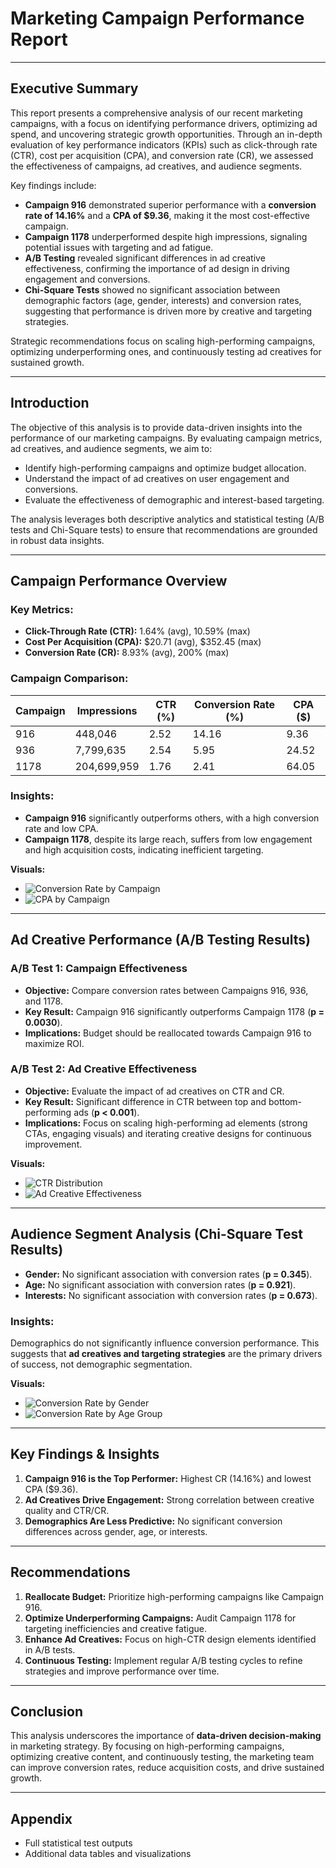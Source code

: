 # **Marketing Campaign Performance Report**

---

## **Executive Summary**

This report presents a comprehensive analysis of our recent marketing campaigns, with a focus on identifying performance drivers, optimizing ad spend, and uncovering strategic growth opportunities. Through an in-depth evaluation of key performance indicators (KPIs) such as click-through rate (CTR), cost per acquisition (CPA), and conversion rate (CR), we assessed the effectiveness of campaigns, ad creatives, and audience segments.

Key findings include:
- **Campaign 916** demonstrated superior performance with a **conversion rate of 14.16%** and a **CPA of $9.36**, making it the most cost-effective campaign.
- **Campaign 1178** underperformed despite high impressions, signaling potential issues with targeting and ad fatigue.
- **A/B Testing** revealed significant differences in ad creative effectiveness, confirming the importance of ad design in driving engagement and conversions.
- **Chi-Square Tests** showed no significant association between demographic factors (age, gender, interests) and conversion rates, suggesting that performance is driven more by creative and targeting strategies.

Strategic recommendations focus on scaling high-performing campaigns, optimizing underperforming ones, and continuously testing ad creatives for sustained growth.

---

## **Introduction**

The objective of this analysis is to provide data-driven insights into the performance of our marketing campaigns. By evaluating campaign metrics, ad creatives, and audience segments, we aim to:
- Identify high-performing campaigns and optimize budget allocation.
- Understand the impact of ad creatives on user engagement and conversions.
- Evaluate the effectiveness of demographic and interest-based targeting.

The analysis leverages both descriptive analytics and statistical testing (A/B tests and Chi-Square tests) to ensure that recommendations are grounded in robust data insights.

---

## **Campaign Performance Overview**

### **Key Metrics:**
- **Click-Through Rate (CTR):** 1.64% (avg), 10.59% (max)
- **Cost Per Acquisition (CPA):** $20.71 (avg), $352.45 (max)
- **Conversion Rate (CR):** 8.93% (avg), 200% (max)

### **Campaign Comparison:**

| **Campaign** | **Impressions** | **CTR (%)** | **Conversion Rate (%)** | **CPA ($)** |
|--------------|-----------------|-------------|--------------------------|-------------|
| 916          | 448,046         | 2.52        | 14.16                    | 9.36        |
| 936          | 7,799,635       | 2.54        | 5.95                     | 24.52       |
| 1178         | 204,699,959     | 1.76        | 2.41                     | 64.05       |

### **Insights:**
- **Campaign 916** significantly outperforms others, with a high conversion rate and low CPA.
- **Campaign 1178**, despite its large reach, suffers from low engagement and high acquisition costs, indicating inefficient targeting.

**Visuals:**
- ![Conversion Rate by Campaign](/figures/conversion_rate_by_campaign.png)
- ![CPA by Campaign](/figures/cpa_by_campaign.png)

---

## **Ad Creative Performance (A/B Testing Results)**

### **A/B Test 1: Campaign Effectiveness**
- **Objective:** Compare conversion rates between Campaigns 916, 936, and 1178.
- **Key Result:** Campaign 916 significantly outperforms Campaign 1178 (**p = 0.0030**).
- **Implications:** Budget should be reallocated towards Campaign 916 to maximize ROI.

### **A/B Test 2: Ad Creative Effectiveness**
- **Objective:** Evaluate the impact of ad creatives on CTR and CR.
- **Key Result:** Significant difference in CTR between top and bottom-performing ads (**p < 0.001**).
- **Implications:** Focus on scaling high-performing ad elements (strong CTAs, engaging visuals) and iterating creative designs for continuous improvement.

**Visuals:**
- ![CTR Distribution](/figures/Distribution_of_CTR.png)
- ![Ad Creative Effectiveness](/figures/conversion_by_interest.png)

---

## **Audience Segment Analysis (Chi-Square Test Results)**

- **Gender:** No significant association with conversion rates (**p = 0.345**).
- **Age:** No significant association with conversion rates (**p = 0.921**).
- **Interests:** No significant association with conversion rates (**p = 0.673**).

### **Insights:**
Demographics do not significantly influence conversion performance. This suggests that **ad creatives and targeting strategies** are the primary drivers of success, not demographic segmentation.

**Visuals:**
- ![Conversion Rate by Gender](/figures/conversion_rate_by_gender.png)
- ![Conversion Rate by Age Group](/figures/conversion_rate_by_age_group.png)

---

## **Key Findings & Insights**

1. **Campaign 916 is the Top Performer:** Highest CR (14.16%) and lowest CPA ($9.36).
2. **Ad Creatives Drive Engagement:** Strong correlation between creative quality and CTR/CR.
3. **Demographics Are Less Predictive:** No significant conversion differences across gender, age, or interests.

---

## **Recommendations**

1. **Reallocate Budget:** Prioritize high-performing campaigns like Campaign 916.
2. **Optimize Underperforming Campaigns:** Audit Campaign 1178 for targeting inefficiencies and creative fatigue.
3. **Enhance Ad Creatives:** Focus on high-CTR design elements identified in A/B tests.
4. **Continuous Testing:** Implement regular A/B testing cycles to refine strategies and improve performance over time.

---

## **Conclusion**

This analysis underscores the importance of **data-driven decision-making** in marketing strategy. By focusing on high-performing campaigns, optimizing creative content, and continuously testing, the marketing team can improve conversion rates, reduce acquisition costs, and drive sustained growth.

---

## **Appendix**
- Full statistical test outputs
- Additional data tables and visualizations
